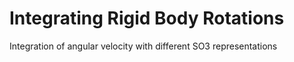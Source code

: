# Integrating Rigid Body Rotations
 Integration of angular velocity with different SO3 representations
